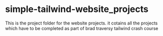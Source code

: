# simple-tailwind-website_projects

This is the project folder for the website projects.
it cotains all the projects which have to be completed as part of 
brad traversy tailwind crash course 
